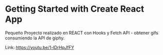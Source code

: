 # Getting Started with Create React App

Pequeño Proyecto realizado en REACT con Hooks y Fetch API - obtener gifs consumiendo la API de giphy.

Link: https://youtu.be/1-lDrHpJfFY

